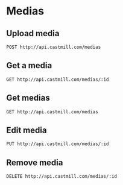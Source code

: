 # Medias

## Upload media

`POST http://api.castmill.com/medias`

## Get a media

`GET http://api.castmill.com/medias/:id`

## Get medias

`GET http://api.castmill.com/medias`

## Edit media

`PUT http://api.castmill.com/medias/:id`

## Remove media

`DELETE http://api.castmill.com/medias/:id`
